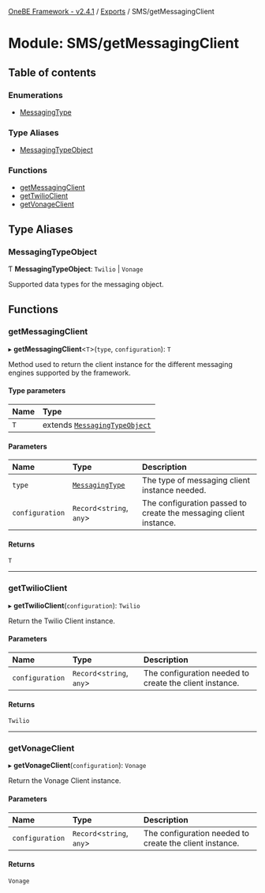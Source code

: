 [OneBE Framework - v2.4.1](../README.md) / [Exports](../modules.md) / SMS/getMessagingClient

# Module: SMS/getMessagingClient

## Table of contents

### Enumerations

- [MessagingType](../enums/SMS_getMessagingClient.MessagingType.md)

### Type Aliases

- [MessagingTypeObject](SMS_getMessagingClient.md#messagingtypeobject)

### Functions

- [getMessagingClient](SMS_getMessagingClient.md#getmessagingclient)
- [getTwilioClient](SMS_getMessagingClient.md#gettwilioclient)
- [getVonageClient](SMS_getMessagingClient.md#getvonageclient)

## Type Aliases

### MessagingTypeObject

Ƭ **MessagingTypeObject**: `Twilio` \| `Vonage`

Supported data types for the messaging object.

## Functions

### getMessagingClient

▸ **getMessagingClient**<`T`\>(`type`, `configuration`): `T`

Method used to return the client instance for the different messaging engines supported by the framework.

#### Type parameters

| Name | Type |
| :------ | :------ |
| `T` | extends [`MessagingTypeObject`](SMS_getMessagingClient.md#messagingtypeobject) |

#### Parameters

| Name | Type | Description |
| :------ | :------ | :------ |
| `type` | [`MessagingType`](../enums/SMS_getMessagingClient.MessagingType.md) | The type of messaging client instance needed. |
| `configuration` | `Record`<`string`, `any`\> | The configuration passed to create the messaging client instance. |

#### Returns

`T`

___

### getTwilioClient

▸ **getTwilioClient**(`configuration`): `Twilio`

Return the Twilio Client instance.

#### Parameters

| Name | Type | Description |
| :------ | :------ | :------ |
| `configuration` | `Record`<`string`, `any`\> | The configuration needed to create the client instance. |

#### Returns

`Twilio`

___

### getVonageClient

▸ **getVonageClient**(`configuration`): `Vonage`

Return the Vonage Client instance.

#### Parameters

| Name | Type | Description |
| :------ | :------ | :------ |
| `configuration` | `Record`<`string`, `any`\> | The configuration needed to create the client instance. |

#### Returns

`Vonage`
